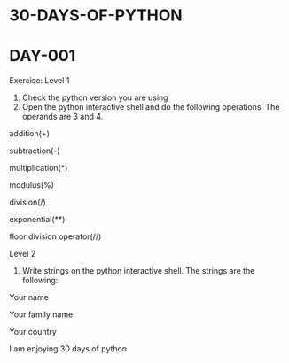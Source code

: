 # 30-DAYS-OF-PYTHON
# DAY-001
Exercise:
Level 1
1. Check the python version you are using
2. Open the python interactive shell and do the following operations. The operands are 3 and 4.

addition(+)

subtraction(-)

multiplication(*)

modulus(%)

division(/)

exponential(**) 

floor division operator(//)



Level 2

1. Write strings on the python interactive shell. The strings are the following:

Your name

Your family name

Your country

I am enjoying 30 days of python
